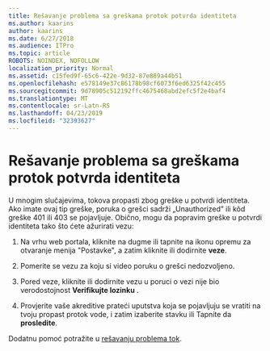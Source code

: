 ```yaml
---
title: Rešavanje problema sa greškama protok potvrda identiteta
ms.author: kaarins
author: kaarins
ms.date: 6/27/2018
ms.audience: ITPro
ms.topic: article
ROBOTS: NOINDEX, NOFOLLOW
localization_priority: Normal
ms.assetid: c15fed9f-65c6-422e-9d32-87e889a44b51
ms.openlocfilehash: e578149e37c86178b98cf6073f6ed6325f42c455
ms.sourcegitcommit: 9d78905c512192ffc4675468abd2efc5f2e4baf4
ms.translationtype: MT
ms.contentlocale: sr-Latn-RS
ms.lasthandoff: 04/23/2019
ms.locfileid: "32393627"
---
```

# <a name="troubleshoot-flow-authentication-errors"></a>Rešavanje problema sa greškama protok potvrda identiteta

U mnogim slučajevima, tokova propasti zbog greške u potvrdi identiteta. Ako imate ovaj tip greške, poruka o grešci sadrži „Unauthorized” ili kôd greške 401 ili 403 se pojavljuje. Obično, mogu da popravim greške u potvrdi identiteta tako što ćete ažurirati vezu:
  
1. Na vrhu web portala, kliknite na dugme ili tapnite na ikonu opremu za otvaranje menija "Postavke", a zatim kliknite ili dodirnite **veze**.
    
2. Pomerite se vezu za koju si video poruku o grešci nedozvoljeno.
    
3. Pored veze, kliknite ili dodirnite vezu u poruci o vezi nije bio verodostojnost **Verifikujte lozinku** . 
    
4. Provjerite vaše akreditive prateći uputstva koja se pojavljuju se vratiti na tvoju propast protok vode, i zatim izaberite stavku ili Tapnite da **prosledite**.
    
Dodatnu pomoć potražite u [rešavanju problema tok](https://go.microsoft.com/fwlink/?linkid=872110).
  

